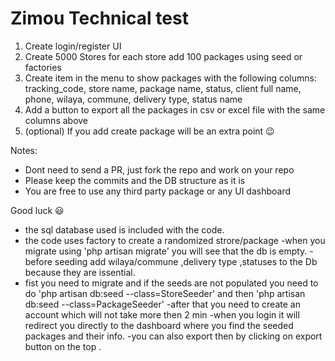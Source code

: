 # Zimou Technical test

1. Create login/register UI
1. Create 5000 Stores for each store add 100 packages using seed or factories
1. Create item in the menu to show packages with the following columns: tracking_code, store name, package name, status, client full name, phone, wilaya, commune, delivery type, status name
1. Add a button to export all the packages in csv or excel file with the same columns above
1. (optional) If you add create package will be an extra point 😉

Notes:

- Dont need to send a PR, just fork the repo and work on your repo
- Please keep the commits and the DB structure as it is
- You are free to use any third party package or any UI dashboard

Good luck 😃

- the sql database used is included with the code.
- the code uses factory to create a randomized strore/package
-when you migrate using 'php artisan migrate' you will see that the db is empty.
-before seeding add wilaya/commune ,delivery type ,statuses to the Db because they are issential. 
- fist you need to migrate and if the seeds are not populated you need to do 'php artisan db:seed --class=StoreSeeder' and then 'php artisan db:seed --class=PackageSeeder' 
-after that you need to create an account which will not take more then 2 min
-when you login it will redirect you directly to the dashboard where you find the seeded packages and their info.
-you can also export then by clicking on export button on the top .

